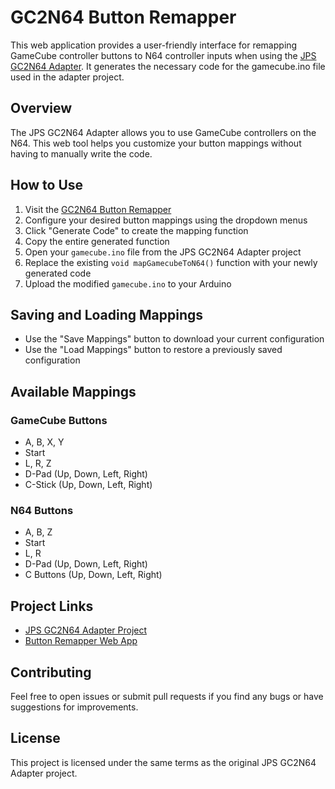 # GC2N64 Button Remapper

This web application provides a user-friendly interface for remapping GameCube controller buttons to N64 controller inputs when using the [JPS GC2N64 Adapter](https://github.com/joer456/Gamecube-N64-Controller). It generates the necessary code for the gamecube.ino file used in the adapter project.

## Overview

The JPS GC2N64 Adapter allows you to use GameCube controllers on the N64. This web tool helps you customize your button mappings without having to manually write the code.

## How to Use

1. Visit the [GC2N64 Button Remapper](https://yourusername.github.io/gc2n64-remapper)
2. Configure your desired button mappings using the dropdown menus
3. Click "Generate Code" to create the mapping function
4. Copy the entire generated function
5. Open your `gamecube.ino` file from the JPS GC2N64 Adapter project
6. Replace the existing `void mapGamecubeToN64()` function with your newly generated code
7. Upload the modified `gamecube.ino` to your Arduino

## Saving and Loading Mappings

- Use the "Save Mappings" button to download your current configuration
- Use the "Load Mappings" button to restore a previously saved configuration

## Available Mappings

### GameCube Buttons
- A, B, X, Y
- Start
- L, R, Z
- D-Pad (Up, Down, Left, Right)
- C-Stick (Up, Down, Left, Right)

### N64 Buttons
- A, B, Z
- Start
- L, R
- D-Pad (Up, Down, Left, Right)
- C Buttons (Up, Down, Left, Right)

## Project Links

- [JPS GC2N64 Adapter Project](https://github.com/joer456/Gamecube-N64-Controller)
- [Button Remapper Web App](https://jarutherford.com/gc2n64-remapper)

## Contributing

Feel free to open issues or submit pull requests if you find any bugs or have suggestions for improvements.

## License

This project is licensed under the same terms as the original JPS GC2N64 Adapter project.